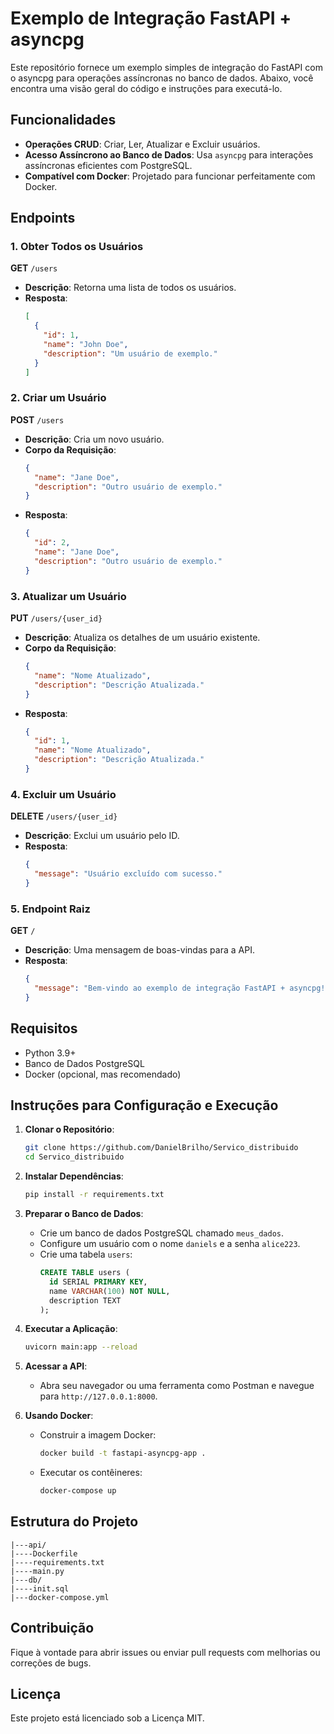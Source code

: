 # Exemplo de Integração FastAPI + asyncpg

Este repositório fornece um exemplo simples de integração do FastAPI com o asyncpg para operações assíncronas no banco de dados. Abaixo, você encontra uma visão geral do código e instruções para executá-lo.

## Funcionalidades

- **Operações CRUD**: Criar, Ler, Atualizar e Excluir usuários.
- **Acesso Assíncrono ao Banco de Dados**: Usa `asyncpg` para interações assíncronas eficientes com PostgreSQL.
- **Compatível com Docker**: Projetado para funcionar perfeitamente com Docker.

## Endpoints

### 1. Obter Todos os Usuários
**GET** `/users`
- **Descrição**: Retorna uma lista de todos os usuários.
- **Resposta**:
  ```json
  [
    {
      "id": 1,
      "name": "John Doe",
      "description": "Um usuário de exemplo."
    }
  ]
  ```

### 2. Criar um Usuário
**POST** `/users`
- **Descrição**: Cria um novo usuário.
- **Corpo da Requisição**:
  ```json
  {
    "name": "Jane Doe",
    "description": "Outro usuário de exemplo."
  }
  ```
- **Resposta**:
  ```json
  {
    "id": 2,
    "name": "Jane Doe",
    "description": "Outro usuário de exemplo."
  }
  ```

### 3. Atualizar um Usuário
**PUT** `/users/{user_id}`
- **Descrição**: Atualiza os detalhes de um usuário existente.
- **Corpo da Requisição**:
  ```json
  {
    "name": "Nome Atualizado",
    "description": "Descrição Atualizada."
  }
  ```
- **Resposta**:
  ```json
  {
    "id": 1,
    "name": "Nome Atualizado",
    "description": "Descrição Atualizada."
  }
  ```

### 4. Excluir um Usuário
**DELETE** `/users/{user_id}`
- **Descrição**: Exclui um usuário pelo ID.
- **Resposta**:
  ```json
  {
    "message": "Usuário excluído com sucesso."
  }
  ```

### 5. Endpoint Raiz
**GET** `/`
- **Descrição**: Uma mensagem de boas-vindas para a API.
- **Resposta**:
  ```json
  {
    "message": "Bem-vindo ao exemplo de integração FastAPI + asyncpg!"
  }
  ```

## Requisitos

- Python 3.9+
- Banco de Dados PostgreSQL
- Docker (opcional, mas recomendado)

## Instruções para Configuração e Execução

1. **Clonar o Repositório**:
   ```bash
   git clone https://github.com/DanielBrilho/Servico_distribuido
   cd Servico_distribuido
   ```

2. **Instalar Dependências**:
   ```bash
   pip install -r requirements.txt
   ```

3. **Preparar o Banco de Dados**:
   - Crie um banco de dados PostgreSQL chamado `meus_dados`.
   - Configure um usuário com o nome `daniels` e a senha `alice223`.
   - Crie uma tabela `users`:
     ```sql
     CREATE TABLE users (
       id SERIAL PRIMARY KEY,
       name VARCHAR(100) NOT NULL,
       description TEXT
     );
     ```

4. **Executar a Aplicação**:
   ```bash
   uvicorn main:app --reload
   ```

5. **Acessar a API**:
   - Abra seu navegador ou uma ferramenta como Postman e navegue para `http://127.0.0.1:8000`.

6. **Usando Docker**:
   - Construir a imagem Docker:
     ```bash
     docker build -t fastapi-asyncpg-app .
     ```
   - Executar os contêineres:
     ```bash
     docker-compose up
     ```

## Estrutura do Projeto

```
|---api/
|----Dockerfile
|----requirements.txt
|----main.py
|---db/
|----init.sql
|---docker-compose.yml
```

## Contribuição

Fique à vontade para abrir issues ou enviar pull requests com melhorias ou correções de bugs.

## Licença

Este projeto está licenciado sob a Licença MIT.

